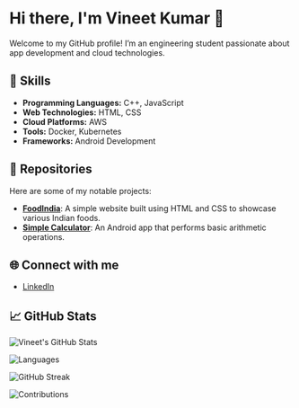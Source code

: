 # Hi there, I'm Vineet Kumar 👋

Welcome to my GitHub profile! I’m an engineering student passionate about app development and cloud technologies.

## 🔧 Skills
- **Programming Languages:** C++, JavaScript
- **Web Technologies:** HTML, CSS
- **Cloud Platforms:** AWS
- **Tools:** Docker, Kubernetes
- **Frameworks:** Android Development

## 🚀 Repositories
Here are some of my notable projects:
- **[FoodIndia](https://github.com/Fusionop3/FoodIndia)**: A simple website built using HTML and CSS to showcase various Indian foods.
- **[Simple Calculator](https://github.com/Fusionop3/SimpleCalculator)**: An Android app that performs basic arithmetic operations.

## 🌐 Connect with me
- [LinkedIn](https://www.linkedin.com/in/vineet-kumar-44b724327)

## 📈 GitHub Stats

![Vineet's GitHub Stats](https://github-readme-stats.vercel.app/api?username=Fusionop3&show_icons=true&hide_title=true&count_private=true&hide=prs&hide_border=true&theme=radical)

![Languages](https://github-readme-stats.vercel.app/api/top-langs/?username=Fusionop3&layout=compact&hide_title=true&hide_border=true&theme=radical)

![GitHub Streak](https://github-readme-streak-stats.herokuapp.com/?user=Fusionop3&hide_title=true&hide_border=true&theme=radical)

![Contributions](https://activity-graph.herokuapp.com/graph?username=Fusionop3&hide_border=true&theme=radical)
